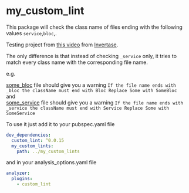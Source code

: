 # my_custom_lint

This package will check the class name of files ending with the following values `service`,`bloc`,.

Testing project from [this video](https://www.youtube.com/watch?v=Okg1Os-gtbo) from [Invertase](https://invertase.io).

The only difference is that instead of checking `_service` only, it tries to match every class name with the corresponding file name.

e.g.

[some_bloc](my_dart_app/some_bloc.dart) file should give you a warning `If the file name ends with _bloc the className must end with Bloc
Replace Some with SomeBloc`<br>
and<br>
[some_service](my_dart_app/some_service.dart) file should give you a warning `If the file name ends with _service the className must end with Service
Replace Some with SomeService`<br>


To use it just add it to your pubspec.yaml file

```yaml
dev_dependencies:
  custom_lint: ^0.0.15
  my_custom_lints:
    path: ../my_custom_lints
```

and in your analysis_options.yaml file

```yaml
analyzer:
  plugins:
    - custom_lint
```